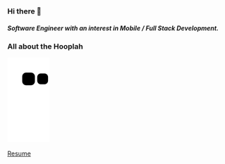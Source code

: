 ### Hi there 👋

##### Software Engineer with an interest in Mobile / Full Stack Development. 


### All about the Hooplah
![snake gif](https://raw.githubusercontent.com/bsoong/bsoong/output/github-contribution-grid-snake.svg)


[Resume](https://docs.google.com/document/d/1xVGDN7O_gfJF2uxof5SlQz95ssRpTjQLi5lAy15MQpU/edit?usp=sharing)

<!--
**Bsoong/bsoong** 

[![Brandon's GitHub stats](https://github-readme-stats.vercel.app/api?username=bsoong)](https://github.com/anuraghazra/github-readme-stats)

All about the Hooplah
-->
